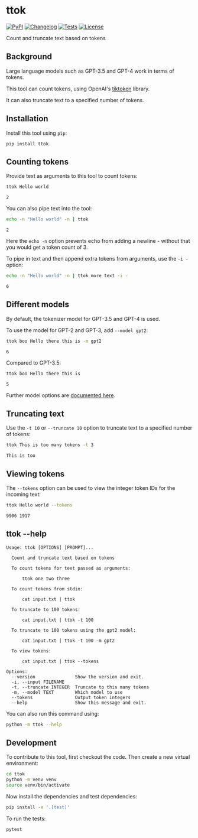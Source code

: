 # ttok

[![PyPI](https://img.shields.io/pypi/v/ttok.svg)](https://pypi.org/project/ttok/)
[![Changelog](https://img.shields.io/github/v/release/simonw/ttok?include_prereleases&label=changelog)](https://github.com/simonw/ttok/releases)
[![Tests](https://github.com/simonw/ttok/workflows/Test/badge.svg)](https://github.com/simonw/ttok/actions?query=workflow%3ATest)
[![License](https://img.shields.io/badge/license-Apache%202.0-blue.svg)](https://github.com/simonw/ttok/blob/master/LICENSE)

Count and truncate text based on tokens

## Background

Large language models such as GPT-3.5 and GPT-4 work in terms of tokens.

This tool can count tokens, using OpenAI's [tiktoken](https://github.com/openai/tiktoken) library.

It can also truncate text to a specified number of tokens.

## Installation

Install this tool using `pip`:

    pip install ttok

## Counting tokens

Provide text as arguments to this tool to count tokens:

```bash
ttok Hello world
```
```
2
```
You can also pipe text into the tool:
```bash
echo -n "Hello world" -n | ttok
```
```
2
```
Here the `echo -n` option prevents echo from adding a newline - without that you would get a token count of 3.

To pipe in text and then append extra tokens from arguments, use the `-i -` option:

```bash
echo -n "Hello world" -n | ttok more text -i -
```
```
6
```
## Different models

By default, the tokenizer model for GPT-3.5 and GPT-4 is used.

To use the model for GPT-2 and GPT-3, add `--model gpt2`:

```bash
ttok boo Hello there this is -m gpt2
```
```
6
```
Compared to GPT-3.5:
```bash
ttok boo Hello there this is
```
```
5
```
Further model options are [documented here](https://github.com/openai/openai-cookbook/blob/main/examples/How_to_count_tokens_with_tiktoken.ipynb).

## Truncating text

Use the `-t 10` or `--truncate 10` option to truncate text to a specified number of tokens:

```bash
ttok This is too many tokens -t 3
```
```
This is too
```

## Viewing tokens

The `--tokens` option can be used to view the integer token IDs for the incoming text:

```bash
ttok Hello world --tokens
```
```
9906 1917
```

## ttok --help

<!-- [[[cog
import cog
from ttok import cli
from click.testing import CliRunner
runner = CliRunner()
result = runner.invoke(cli.cli, ["--help"])
help = result.output.replace("Usage: cli", "Usage: ttok")
cog.out(
    "```\n{}\n```".format(help)
)
]]] -->
```
Usage: ttok [OPTIONS] [PROMPT]...

  Count and truncate text based on tokens

  To count tokens for text passed as arguments:

      ttok one two three

  To count tokens from stdin:

      cat input.txt | ttok

  To truncate to 100 tokens:

      cat input.txt | ttok -t 100

  To truncate to 100 tokens using the gpt2 model:

      cat input.txt | ttok -t 100 -m gpt2

  To view tokens:

      cat input.txt | ttok --tokens

Options:
  --version               Show the version and exit.
  -i, --input FILENAME
  -t, --truncate INTEGER  Truncate to this many tokens
  -m, --model TEXT        Which model to use
  --tokens                Output token integers
  --help                  Show this message and exit.

```
<!-- [[[end]]] -->

You can also run this command using:

```bash
python -m ttok --help
```

## Development

To contribute to this tool, first checkout the code. Then create a new virtual environment:

```bash
cd ttok
python -m venv venv
source venv/bin/activate
```

Now install the dependencies and test dependencies:

```bash
pip install -e '.[test]'
```

To run the tests:

```bash
pytest
```

